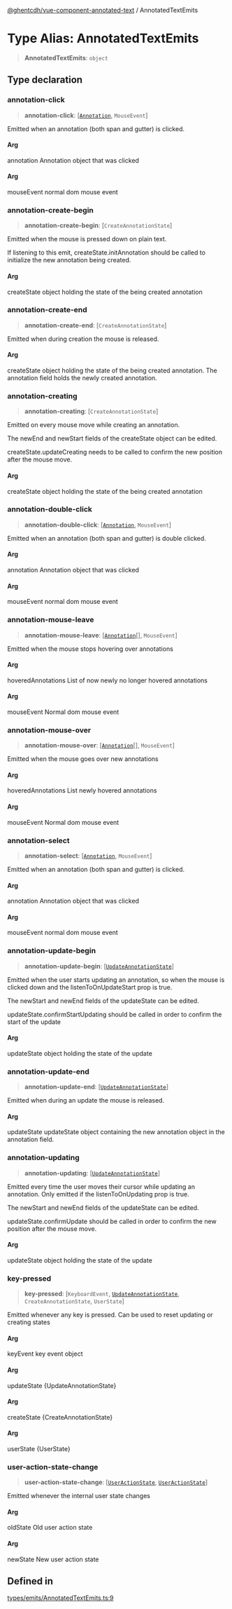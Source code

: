 [@ghentcdh/vue-component-annotated-text](../globals.md) / AnnotatedTextEmits

# Type Alias: AnnotatedTextEmits

> **AnnotatedTextEmits**: `object`

## Type declaration

### annotation-click

> **annotation-click**: [[`Annotation`](Annotation.md), `MouseEvent`]

Emitted when an annotation (both span and gutter) is clicked.

#### Arg

annotation Annotation object that was clicked

#### Arg

mouseEvent normal dom mouse event

### annotation-create-begin

> **annotation-create-begin**: [`CreateAnnotationState`]

Emitted when the mouse is pressed down on plain text.

If listening to this emit, createState.initAnnotation should be called to initialize the new annotation being created.

#### Arg

createState object holding the state of the being created annotation

### annotation-create-end

> **annotation-create-end**: [`CreateAnnotationState`]

Emitted when during creation the mouse is released.

#### Arg

createState object holding the state of the being created annotation. The annotation field holds the newly created annotation.

### annotation-creating

> **annotation-creating**: [`CreateAnnotationState`]

Emitted on every mouse move while creating an annotation.

The newEnd and newStart fields of the createState object can be edited.

createState.updateCreating needs to be called to confirm the new position after the mouse move.

#### Arg

createState object holding the state of the being created annotation

### annotation-double-click

> **annotation-double-click**: [[`Annotation`](Annotation.md), `MouseEvent`]

Emitted when an annotation (both span and gutter) is double clicked.

#### Arg

annotation Annotation object that was clicked

#### Arg

mouseEvent normal dom mouse event

### annotation-mouse-leave

> **annotation-mouse-leave**: [[`Annotation`](Annotation.md)[], `MouseEvent`]

Emitted when the mouse stops hovering over annotations

#### Arg

hoveredAnnotations List of now newly no longer hovered annotations

#### Arg

mouseEvent Normal dom mouse event

### annotation-mouse-over

> **annotation-mouse-over**: [[`Annotation`](Annotation.md)[], `MouseEvent`]

Emitted when the mouse goes over new annotations

#### Arg

hoveredAnnotations List newly hovered annotations

#### Arg

mouseEvent Normal dom mouse event

### annotation-select

> **annotation-select**: [[`Annotation`](Annotation.md), `MouseEvent`]

Emitted when an annotation (both span and gutter) is clicked.

#### Arg

annotation Annotation object that was clicked

#### Arg

mouseEvent normal dom mouse event

### annotation-update-begin

> **annotation-update-begin**: [[`UpdateAnnotationState`](../classes/UpdateAnnotationState.md)]

Emitted when the user starts updating an annotation, so when the mouse is
clicked down and the listenToOnUpdateStart prop is true.

The newStart and newEnd fields of the updateState can be edited.

updateState.confirmStartUpdating should be called in order to confirm
the start of the update

#### Arg

updateState object holding the state of the update

### annotation-update-end

> **annotation-update-end**: [[`UpdateAnnotationState`](../classes/UpdateAnnotationState.md)]

Emitted when during an update the mouse is released.

#### Arg

updateState updateState object containing the new annotation object in the annotation field.

### annotation-updating

> **annotation-updating**: [[`UpdateAnnotationState`](../classes/UpdateAnnotationState.md)]

Emitted every time the user moves their cursor while updating an
annotation. Only emitted if the listenToOnUpdating prop is true.

The newStart and newEnd fields of the updateState can be edited.

updateState.confirmUpdate should be called in order to confirm the new
position after the mouse move.

#### Arg

updateState object holding the state of the update

### key-pressed

> **key-pressed**: [`KeyboardEvent`, [`UpdateAnnotationState`](../classes/UpdateAnnotationState.md), `CreateAnnotationState`, `UserState`]

Emitted whenever any key is pressed. Can be used to reset updating or creating states

#### Arg

keyEvent key event object

#### Arg

updateState {UpdateAnnotationState}

#### Arg

createState {CreateAnnotationState}

#### Arg

userState {UserState}

### user-action-state-change

> **user-action-state-change**: [[`UserActionState`](../enumerations/UserActionState.md), [`UserActionState`](../enumerations/UserActionState.md)]

Emitted whenever the internal user state changes

#### Arg

oldState Old user action state

#### Arg

newState New user action state

## Defined in

[types/emits/AnnotatedTextEmits.ts:9](https://github.com/GhentCDH/vue_component_annotated_text/blob/d7fbb39b834198d0e930e690be57398881a7bf81/src/types/emits/AnnotatedTextEmits.ts#L9)
